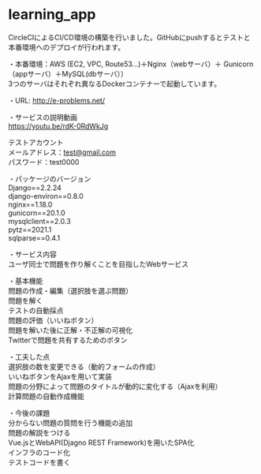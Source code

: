 # learning_app  

CircleCIによるCI/CD環境の構築を行いました。GitHubにpushするとテストと本番環境へのデプロイが行われます。



・本番環境：AWS (EC2, VPC, Route53...)＋Nginx（webサーバ）＋ Gunicorn（appサーバ）＋MySQL(dbサーバ））  
3つのサーバはそれぞれ異なるDockerコンテナーで起動しています。  

・URL:
http://e-problems.net/  

・サービスの説明動画  
https://youtu.be/rdK-0RdWkJg


テストアカウント  
メールアドレス：test@gmail.com  
パスワード：test0000

・パッケージのバージョン  
Django==2.2.24  
django-environ==0.8.0  
nginx==1.18.0  
gunicorn==20.1.0  
mysqlclient==2.0.3  
pytz==2021.1  
sqlparse==0.4.1  

・サービス内容  
ユーザ同士で問題を作り解くことを目指したWebサービス  

・基本機能  
問題の作成・編集（選択肢を選ぶ問題）  
問題を解く  
テストの自動採点  
問題の評価（いいねボタン）  
問題を解いた後に正解・不正解の可視化  
Twitterで問題を共有するためのボタン

・工夫した点  
選択肢の数を変更できる（動的フォームの作成）  
いいねボタンをAjaxを用いて実装  
問題の分野によって問題のタイトルが動的に変化する（Ajaxを利用）  
計算問題の自動作成機能

・今後の課題  
分からない問題の質問を行う機能の追加  
問題の解説をつける  
Vue.jsとWebAPI(Djagno REST Framework)を用いたSPA化  
インフラのコード化  
テストコードを書く


